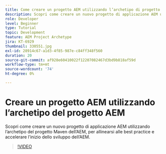 ```yaml
---
title: Come creare un progetto AEM utilizzando l’archetipo di progetto Maven dell’AEM
description: Scopri come creare un nuovo progetto di applicazione AEM utilizzando l’archetipo del progetto Maven dell’AEM, per allinearsi alle best practice e accelerare l’inizio dello sviluppo dell’AEM.
role: Developer
level: Beginner
type: Tutorial
topic: Development
feature: AEM Project Archetype
jira: KT-6929
thumbnail: 330551.jpg
exl-id: 28914c67-a1d3-4f85-987e-c84ff348f560
duration: 20
source-git-commit: af928e60410022f12207082467d3bd9b818af59d
workflow-type: tm+mt
source-wordcount: '74'
ht-degree: 0%

---
```


# Creare un progetto AEM utilizzando l’archetipo del progetto AEM

Scopri come creare un nuovo progetto di applicazione AEM utilizzando l’archetipo del progetto Maven dell’AEM, per allinearsi alle best practice e accelerare l’inizio dello sviluppo dell’AEM.

>[!VIDEO](https://video.tv.adobe.com/v/330551?quality=12&learn=on)
